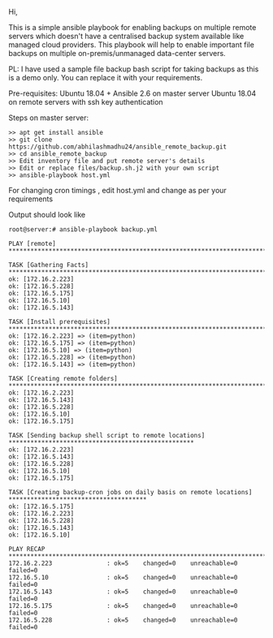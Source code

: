 Hi,

This is a simple ansible playbook for enabling backups on multiple remote servers which doesn't have a centralised backup system available 
like managed cloud providers. This playbook will help to enable important file backups on multiple  on-premis/unmanaged data-center servers.

PL: I have used a sample file backup bash script for taking backups as this is a demo only. You can replace it with your requirements.

Pre-requisites: Ubuntu 18.04 + Ansible 2.6 on master server Ubuntu 18.04 on remote servers with ssh key authentication



Steps on master server:
```
>> apt get install ansible
>> git clone https://github.com/abhilashmadhu24/ansible_remote_backup.git
>> cd ansible_remote_backup
>> Edit inventory file and put remote server's details 
>> Edit or replace files/backup.sh.j2 with your own script 
>> ansible-playbook host.yml
```

For changing cron timings , edit host.yml and change as per your requirements

Output should look like

```
root@server:# ansible-playbook backup.yml 

PLAY [remote] *******************************************************************************************

TASK [Gathering Facts] **********************************************************************************
ok: [172.16.2.223]
ok: [172.16.5.228]
ok: [172.16.5.175]
ok: [172.16.5.10]
ok: [172.16.5.143]

TASK [Install prerequisites] *****************************************************************************
ok: [172.16.2.223] => (item=python)
ok: [172.16.5.175] => (item=python)
ok: [172.16.5.10] => (item=python)
ok: [172.16.5.228] => (item=python)
ok: [172.16.5.143] => (item=python)

TASK [Creating remote folders] ***************************************************************************
ok: [172.16.2.223]
ok: [172.16.5.143]
ok: [172.16.5.228]
ok: [172.16.5.10]
ok: [172.16.5.175]

TASK [Sending backup shell script to remote locations] ***************************************************
ok: [172.16.2.223]
ok: [172.16.5.143]
ok: [172.16.5.228]
ok: [172.16.5.10]
ok: [172.16.5.175]

TASK [Creating backup-cron jobs on daily basis on remote locations] **************************************
ok: [172.16.5.175]
ok: [172.16.2.223]
ok: [172.16.5.228]
ok: [172.16.5.143]
ok: [172.16.5.10]

PLAY RECAP ***********************************************************************************************
172.16.2.223               : ok=5    changed=0    unreachable=0    failed=0   
172.16.5.10                : ok=5    changed=0    unreachable=0    failed=0   
172.16.5.143               : ok=5    changed=0    unreachable=0    failed=0   
172.16.5.175               : ok=5    changed=0    unreachable=0    failed=0   
172.16.5.228               : ok=5    changed=0    unreachable=0    failed=0

```

